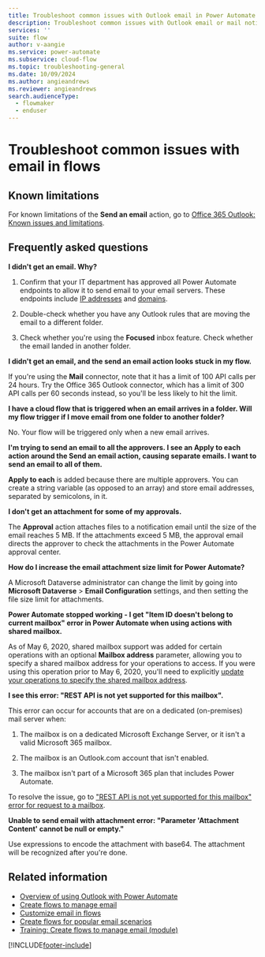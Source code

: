 ```yaml
---
title: Troubleshoot common issues with Outlook email in Power Automate
description: Troubleshoot common issues with Outlook email or mail notifications.
services: ''
suite: flow
author: v-aangie
ms.service: power-automate
ms.subservice: cloud-flow
ms.topic: troubleshooting-general
ms.date: 10/09/2024
ms.author: angieandrews
ms.reviewer: angieandrews
search.audienceType: 
  - flowmaker
  - enduser
---
```


# Troubleshoot common issues with email in flows

## Known limitations

For known limitations of the **Send an email** action, go to [Office 365 Outlook: Known issues and limitations](/connectors/office365/#known-issues-and-limitations).

## Frequently asked questions

**I didn't get an email. Why?**

1.  Confirm that your IT department has approved all Power Automate endpoints to allow it to send email to your email servers. These endpoints include [IP addresses](/powerapps/maker/canvas-apps/limits-and-config\#ip-addresses) and [domains](https://support.microsoft.com/help/4557620/client-request-aborted-or-failed-to-fetch-error-in-power-automate).

1. Double-check whether you have any Outlook rules that are moving the email to a different folder.

1. Check whether you're using the **Focused** inbox feature. Check whether the email landed in another folder.

**I didn't get an email, and the send an email action looks stuck in my flow.**

If you're using the **Mail** connector, note that it has a limit of 100 API calls per 24 hours. Try the Office 365 Outlook connector, which has a limit of 300 API calls per 60 seconds instead, so you'll be less likely to hit the limit.

**I have a cloud flow that is triggered when an email arrives in a folder. Will my flow trigger if I move email from one folder to another folder?**

No. Your flow will be triggered only when a new email arrives.

**I'm trying to send an email to all the approvers. I see an Apply to each action around the Send an email action, causing separate emails. I want to send an email to all of them.**

**Apply to each** is added because there are multiple approvers. You can create a string variable (as opposed to an array) and store email addresses, separated by semicolons, in it.

**I don't get an attachment for some of my approvals.**

The **Approval** action attaches files to a notification email until the size of the email reaches 5 MB. If the attachments exceed 5 MB, the approval email directs the approver to check the attachments in the Power Automate approval center.

**How do I increase the email attachment size limit for Power Automate?**

A Microsoft Dataverse administrator can change the limit by going into **Microsoft Dataverse** >  **Email Configuration** settings, and then setting the file size limit for attachments.

**Power Automate stopped working - I get "Item ID doesn't belong to current mailbox" error in Power Automate when using actions with shared mailbox.**

As of May 6, 2020, shared mailbox support was added for certain operations with an optional **Mailbox address** parameter, allowing you to specify a shared mailbox address for your operations to access. If you were using this operation prior to May 6, 2020, you'll need to explicitly [update your operations to specify the shared mailbox address](/connectors/office365/#shared-mailbox-support).

**I see this error: "REST API is not yet supported for this mailbox".**

This error can occur for accounts that are on a dedicated (on-premises) mail server when:

1. The mailbox is on a dedicated Microsoft Exchange Server, or it isn't a valid Microsoft 365 mailbox.

1. The mailbox is an Outlook.com account that isn't enabled.

1. The mailbox isn't part of a Microsoft 365 plan that includes Power Automate.

To resolve the issue, go to ["REST API is not yet supported for this mailbox" error for request to a mailbox](https://support.microsoft.com/help/4462988/rest-api-is-not-yet-supported-for-this-mailbox-error).

**Unable to send email with attachment error: "Parameter 'Attachment Content' cannot be null or empty."**

Use expressions to encode the attachment with base64. The attachment will be recognized after you're done.

## Related information

- [Overview of using Outlook with Power Automate](email-overview.md)
- [Create flows to manage email](create-email-flows.md)
- [Customize email in flows](email-customization.md)
- [Create flows for popular email scenarios](email-top-scenarios.md)
- [Training: Create flows to manage email (module)](create-email-flows.md)


[!INCLUDE[footer-include](includes/footer-banner.md)]
